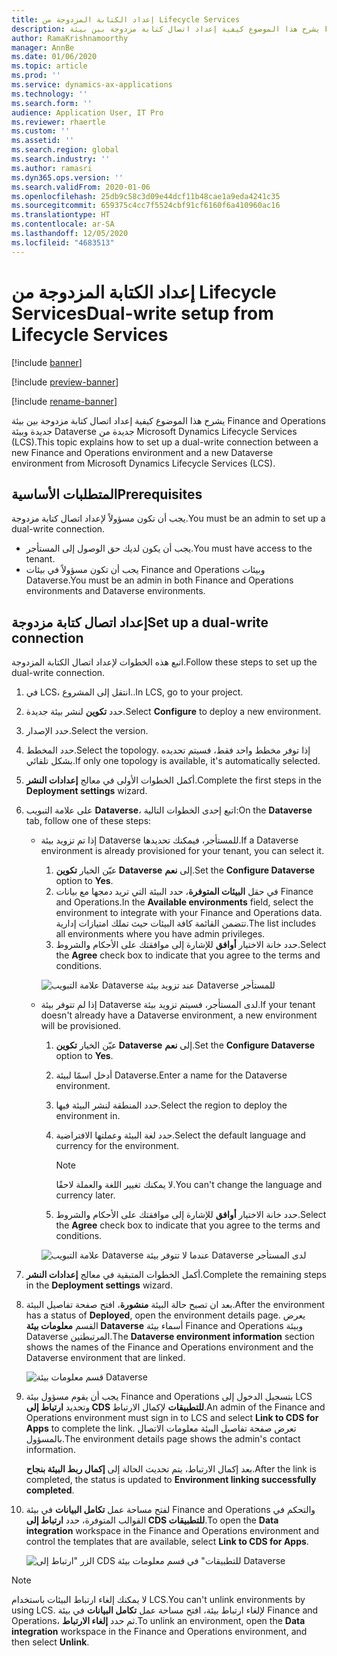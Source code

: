 ```yaml
---
title: إعداد الكتابة المزدوجة من Lifecycle Services
description: يشرح هذا الموضوع كيفية إعداد اتصال كتابة مزدوجة بين بيئة Finance and Operations جديدة وبيئة Dataverse جديدة من Microsoft Dynamics Lifecycle Services (LCS).
author: RamaKrishnamoorthy
manager: AnnBe
ms.date: 01/06/2020
ms.topic: article
ms.prod: ''
ms.service: dynamics-ax-applications
ms.technology: ''
ms.search.form: ''
audience: Application User, IT Pro
ms.reviewer: rhaertle
ms.custom: ''
ms.assetid: ''
ms.search.region: global
ms.search.industry: ''
ms.author: ramasri
ms.dyn365.ops.version: ''
ms.search.validFrom: 2020-01-06
ms.openlocfilehash: 25db9c58c3d09e44dcf11b48cae1a9eda4241c35
ms.sourcegitcommit: 659375c4cc7f5524cbf91cf6160f6a410960ac16
ms.translationtype: HT
ms.contentlocale: ar-SA
ms.lasthandoff: 12/05/2020
ms.locfileid: "4683513"
---
```

# <a name="dual-write-setup-from-lifecycle-services"></a><span data-ttu-id="334d4-103">إعداد الكتابة المزدوجة من Lifecycle Services</span><span class="sxs-lookup"><span data-stu-id="334d4-103">Dual-write setup from Lifecycle Services</span></span>

[!include [banner](../../includes/banner.md)]

[!include [preview-banner](../../includes/preview-banner.md)]

[!include [rename-banner](~/includes/cc-data-platform-banner.md)]

<span data-ttu-id="334d4-104">يشرح هذا الموضوع كيفية إعداد اتصال كتابة مزدوجة بين بيئة Finance and Operations جديدة وبيئة Dataverse جديدة من Microsoft Dynamics Lifecycle Services (LCS).</span><span class="sxs-lookup"><span data-stu-id="334d4-104">This topic explains how to set up a dual-write connection between a new Finance and Operations environment and a new Dataverse environment from Microsoft Dynamics Lifecycle Services (LCS).</span></span>

## <a name="prerequisites"></a><span data-ttu-id="334d4-105">المتطلبات الأساسية</span><span class="sxs-lookup"><span data-stu-id="334d4-105">Prerequisites</span></span>

<span data-ttu-id="334d4-106">يجب أن تكون مسؤولاً لإعداد اتصال كتابة مزدوجة.</span><span class="sxs-lookup"><span data-stu-id="334d4-106">You must be an admin to set up a dual-write connection.</span></span>

+ <span data-ttu-id="334d4-107">يجب أن يكون لديك حق الوصول إلى المستأجر.</span><span class="sxs-lookup"><span data-stu-id="334d4-107">You must have access to the tenant.</span></span>
+ <span data-ttu-id="334d4-108">يجب أن تكون مسؤولاً في بيئات Finance and Operations وبيئات Dataverse.</span><span class="sxs-lookup"><span data-stu-id="334d4-108">You must be an admin in both Finance and Operations environments and Dataverse environments.</span></span>

## <a name="set-up-a-dual-write-connection"></a><span data-ttu-id="334d4-109">إعداد اتصال كتابة مزدوجة</span><span class="sxs-lookup"><span data-stu-id="334d4-109">Set up a dual-write connection</span></span>

<span data-ttu-id="334d4-110">اتبع هذه الخطوات لإعداد اتصال الكتابة المزدوجة.</span><span class="sxs-lookup"><span data-stu-id="334d4-110">Follow these steps to set up the dual-write connection.</span></span>

1. <span data-ttu-id="334d4-111">في LCS، انتقل إلى المشروع..</span><span class="sxs-lookup"><span data-stu-id="334d4-111">In LCS, go to your project.</span></span>
2. <span data-ttu-id="334d4-112">حدد **تكوين** لنشر بيئة جديدة.</span><span class="sxs-lookup"><span data-stu-id="334d4-112">Select **Configure** to deploy a new environment.</span></span>
3. <span data-ttu-id="334d4-113">حدد الإصدار.</span><span class="sxs-lookup"><span data-stu-id="334d4-113">Select the version.</span></span> 
4. <span data-ttu-id="334d4-114">حدد المخطط.</span><span class="sxs-lookup"><span data-stu-id="334d4-114">Select the topology.</span></span> <span data-ttu-id="334d4-115">إذا توفر مخطط واحد فقط، فسيتم تحديده بشكل تلقائي.</span><span class="sxs-lookup"><span data-stu-id="334d4-115">If only one topology is available, it's automatically selected.</span></span>
5. <span data-ttu-id="334d4-116">أكمل الخطوات الأولى في معالج **إعدادات النشر**.</span><span class="sxs-lookup"><span data-stu-id="334d4-116">Complete the first steps in the **Deployment settings** wizard.</span></span>
6. <span data-ttu-id="334d4-117">على علامة التبويب **Dataverse**، اتبع إحدى الخطوات التالية:</span><span class="sxs-lookup"><span data-stu-id="334d4-117">On the **Dataverse** tab, follow one of these steps:</span></span>

    - <span data-ttu-id="334d4-118">إذا تم تزويد بيئة Dataverse للمستأجر، فيمكنك تحديدها.</span><span class="sxs-lookup"><span data-stu-id="334d4-118">If a Dataverse environment is already provisioned for your tenant, you can select it.</span></span>

        1. <span data-ttu-id="334d4-119">عيّن الخيار **تكوين Dataverse** إلى **نعم**.</span><span class="sxs-lookup"><span data-stu-id="334d4-119">Set the **Configure Dataverse** option to **Yes**.</span></span>
        2. <span data-ttu-id="334d4-120">في حقل **البيئات المتوفرة**، حدد البيئة التي تريد دمجها مع بيانات Finance and Operations.</span><span class="sxs-lookup"><span data-stu-id="334d4-120">In the **Available environments** field, select the environment to integrate with your Finance and Operations data.</span></span> <span data-ttu-id="334d4-121">تتضمن القائمة كافة البيئات حيث تملك امتيازات إدارية.</span><span class="sxs-lookup"><span data-stu-id="334d4-121">The list includes all environments where you have admin privileges.</span></span>
        3. <span data-ttu-id="334d4-122">حدد خانة الاختيار **أوافق** للإشارة إلى موافقتك على الأحكام والشروط.</span><span class="sxs-lookup"><span data-stu-id="334d4-122">Select the **Agree** check box to indicate that you agree to the terms and conditions.</span></span>

        ![علامة التبويب Dataverse عند تزويد بيئة Dataverse للمستأجر](../dual-write/media/lcs_setup_1.png)

    - <span data-ttu-id="334d4-124">إذا لم تتوفر بيئة Dataverse لدى المستأجر، فسيتم تزويد بيئة.</span><span class="sxs-lookup"><span data-stu-id="334d4-124">If your tenant doesn't already have a Dataverse environment, a new environment will be provisioned.</span></span>

        1. <span data-ttu-id="334d4-125">عيّن الخيار **تكوين Dataverse** إلى **نعم**.</span><span class="sxs-lookup"><span data-stu-id="334d4-125">Set the **Configure Dataverse** option to **Yes**.</span></span>
        2. <span data-ttu-id="334d4-126">أدخل اسمًا لبيئة Dataverse.</span><span class="sxs-lookup"><span data-stu-id="334d4-126">Enter a name for the Dataverse environment.</span></span>
        3. <span data-ttu-id="334d4-127">حدد المنطقة لنشر البيئة فيها.</span><span class="sxs-lookup"><span data-stu-id="334d4-127">Select the region to deploy the environment in.</span></span>
        4. <span data-ttu-id="334d4-128">حدد لغة البيئة وعملتها الافتراضية.</span><span class="sxs-lookup"><span data-stu-id="334d4-128">Select the default language and currency for the environment.</span></span>

            > [!NOTE]
            > <span data-ttu-id="334d4-129">لا يمكنك تغيير اللغة والعملة لاحقًا.</span><span class="sxs-lookup"><span data-stu-id="334d4-129">You can't change the language and currency later.</span></span>

        5. <span data-ttu-id="334d4-130">حدد خانة الاختيار **أوافق** للإشارة إلى موافقتك على الأحكام والشروط.</span><span class="sxs-lookup"><span data-stu-id="334d4-130">Select the **Agree** check box to indicate that you agree to the terms and conditions.</span></span>

        ![علامة التبويب Dataverse عندما لا تتوفر بيئة Dataverse لدى المستأجر](../dual-write/media/lcs_setup_2.png)

7. <span data-ttu-id="334d4-132">أكمل الخطوات المتبقية في معالج **إعدادات النشر**.</span><span class="sxs-lookup"><span data-stu-id="334d4-132">Complete the remaining steps in the **Deployment settings** wizard.</span></span>
8. <span data-ttu-id="334d4-133">بعد ان تصبح حالة البيئة **منشورة**، افتح صفحة تفاصيل البيئة.</span><span class="sxs-lookup"><span data-stu-id="334d4-133">After the environment has a status of **Deployed**, open the environment details page.</span></span> <span data-ttu-id="334d4-134">يعرض القسم **معلومات بيئة Dataverse** أسماء بيئة Finance and Operations وبيئة Dataverse المرتبطتين.</span><span class="sxs-lookup"><span data-stu-id="334d4-134">The **Dataverse environment information** section shows the names of the Finance and Operations environment and the Dataverse environment that are linked.</span></span>

    ![قسم معلومات بيئة Dataverse](../dual-write/media/lcs_setup_3.png)

9. <span data-ttu-id="334d4-136">يجب أن يقوم مسؤول بيئة Finance and Operations بتسجيل الدخول إلى LCS وتحديد **ارتباط إلى CDS للتطبيقات** لإكمال الارتباط.</span><span class="sxs-lookup"><span data-stu-id="334d4-136">An admin of the Finance and Operations environment must sign in to LCS and select **Link to CDS for Apps** to complete the link.</span></span> <span data-ttu-id="334d4-137">تعرض صفحة تفاصيل البيئة معلومات الاتصال بالمسؤول.</span><span class="sxs-lookup"><span data-stu-id="334d4-137">The environment details page shows the admin's contact information.</span></span>

    <span data-ttu-id="334d4-138">بعد إكمال الارتباط، يتم تحديث الحالة إلى **إكمال ربط البيئة بنجاح**.</span><span class="sxs-lookup"><span data-stu-id="334d4-138">After the link is completed, the status is updated to **Environment linking successfully completed**.</span></span>

10. <span data-ttu-id="334d4-139">لفتح مساحة عمل **تكامل البيانات** في بيئة Finance and Operations والتحكم في القوالب المتوفرة، حدد **ارتباط إلى CDS للتطبيقات**.</span><span class="sxs-lookup"><span data-stu-id="334d4-139">To open the **Data integration** workspace in the Finance and Operations environment and control the templates that are available, select **Link to CDS for Apps**.</span></span>

    ![الزر "ارتباط إلى CDS للتطبيقات" في قسم معلومات بيئة Dataverse](../dual-write/media/lcs_setup_4.png)

> [!NOTE]
> <span data-ttu-id="334d4-141">لا يمكنك إلغاء ارتباط البيئات باستخدام LCS.</span><span class="sxs-lookup"><span data-stu-id="334d4-141">You can't unlink environments by using LCS.</span></span> <span data-ttu-id="334d4-142">لإلغاء ارتباط بيئة، افتح مساحة عمل **تكامل البيانات** في بيئة Finance and Operations، ثم حدد **إلغاء الارتباط**.</span><span class="sxs-lookup"><span data-stu-id="334d4-142">To unlink an environment, open the **Data integration** workspace in the Finance and Operations environment, and then select **Unlink**.</span></span>
